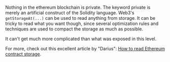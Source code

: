 Nothing in the ethereum blockchain is private.
The keyword private is merely an artificial construct of the Solidity language.
Web3's `getStorageAt(...)` can be used to read anything from storage.
It can be tricky to read what you want though, since several optimization rules and techniques are used to compact the storage as much as possible.

It can't get much more complicated than what was exposed in this level.
<br>

For more, check out this excellent article by "Darius": [How to read Ethereum contract storage](https://medium.com/aigang-network/how-to-read-ethereum-contract-storage-44252c8af925).
